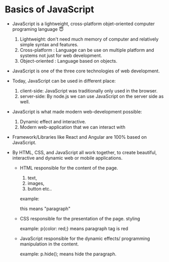# Basics of JavaScript

- JavaScript is a lightweight, cross-platform objet-oriented computer programing language 😇

  1. Lightweight: don't need much memory of computer and relatively simple syntax and features.
  2. Cross-platform : Language can be use on multiple platform and systems not just for web development.
  3. Object-oriented : Language based on objects.

- JavaScript is one of the three core technologies of web development.

- Today, JavaScript can be used in different place:

  1. client-side: JavaScript was traditionally only used in the browser.
  2. server-side: By node.js we can use JavaScript on the server side as well.

- JavaScript is what made modern web-development possible:

  1. Dynamic effect and interactive.
  2. Modern web-application that we can interact with

- Framework/Libraries like React and Angular are 100% based on JavaScript.

- By HTML, CSS, and JavaScript all work together, to create beautiful, interactive and dynamic web or mobile applications.

  - HTML responsible for the content of the page.

    1. text,
    2. images,
    3. button etc..

    example: <p></p> this means "paragraph"

  - CSS responsible for the presentation of the page.
    styling

    example: p{color: red;} means paragraph tag is red

  - JavaScript responsible for the dynamic effects/ programming
    manipulation in the content.

    example: p.hide(); means hide the paragraph.
